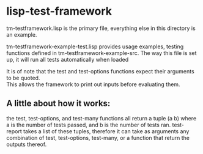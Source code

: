 lisp-test-framework
===================

tm-testframework.lisp is the primary file, everything else in this directory is an example.

tm-testframework-example-test.lisp provides usage examples, testing functions defined in 
tm-testframework-example-src.  The way this file is set up, it will run all tests automatically 
when loaded

It is of note that the test and test-options functions expect their arguments to be quoted.  
This allows the framework to print out inputs before evaluating them.

A little about how it works:
---------------------------
the test, test-options, and test-many functions all return a tuple (a b) where a is 
the number of tests passed, and b is the number of tests ran.  test-report takes a list of these 
tuples, therefore it can take as arguments any combination of test, test-options, test-many, 
or a function that return the outputs thereof.
